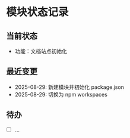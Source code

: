 # 模块状态记录

## 当前状态
- 功能：文档站点初始化

## 最近变更
- 2025-08-29: 新建模块并初始化 package.json
- 2025-08-29: 切换为 npm workspaces

## 待办
- [ ] …
